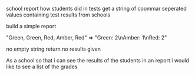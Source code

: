 school report 
how students did in tests 
get a string of coommar seperated values containing test results from schools

build a simple report

"Green, Green, Red, Amber, Red" => "Green: 2\nAmber: 1\nRed: 2"

no empty string return no results given

As a school
so that i can see the results of the students in an report 
i would like to see a list of the grades